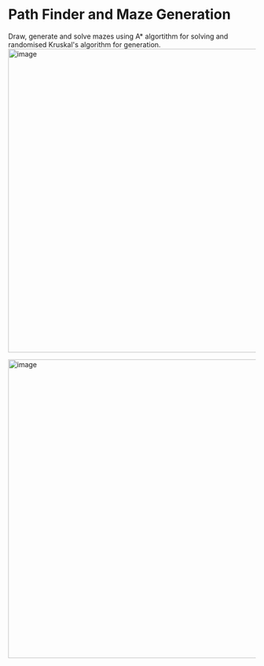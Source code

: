 # Path Finder and Maze Generation
 Draw, generate and solve mazes using A* algortithm for solving and randomised Kruskal's algorithm for generation.
<img width="621" height="618" alt="image" src="https://github.com/user-attachments/assets/395d9f97-8567-4512-b4c2-d02a389690c8" />

<img width="614" height="608" alt="image" src="https://github.com/user-attachments/assets/351b6f7f-1476-4fa6-a9b5-93c6656710ac" />
